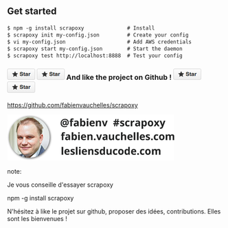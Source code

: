 ## Get started

```
$ npm -g install scrapoxy              # Install
$ scrapoxy init my-config.json         # Create your config
$ vi my-config.json                    # Add AWS credentials
$ scrapoxy start my-config.json        # Start the daemon
$ scrapoxy test http://localhost:8888  # Test your config
```

### ![github](slides/03_end/github-star.png) ![github](slides/03_end/github-star.png) And like the project on Github ! ![github](slides/03_end/github-star.png) ![github](slides/03_end/github-star.png)

https://github.com/fabienvauchelles/scrapoxy

![badge](slides/03_end/badge.png)


note:

Je vous conseille d'essayer scrapoxy

npm -g install scrapoxy

N'hésitez à like le projet sur github, proposer des idées, contributions. Elles sont les bienvenues !
